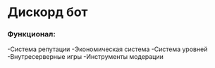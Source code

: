 
<h1>Дискорд бот</h1>
<h3>Функционал:</h3>
<p>
  -Система репутации
  -Экономическая система
  -Система уровней
  -Внутресерверные игры
  -Инструменты модерации



</p>
